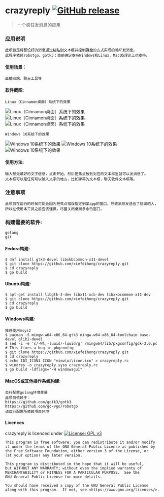# crazyreply [![GitHub release](https://img.shields.io/github/release/xiefeihong/crazyreply.svg)](https://github.com/xiefeihong/crazyreply/releases/latest)
>一个疯狂发消息的应用

### 应用说明
```
此项目是将预设好的消息通过粘贴到文本框并控制键盘的方式实现的循环发消息。
此程序依赖robotgo，gotk3；目前确定支持Windows和Linux，MacOS理论上也支持。
```

#### 使用场景：
```
直播网站，聊天工具等
```

#### 软件截图:
```
Linux（Cinnamon桌面）系统下的效果
```
![Linux（Cinnamon桌面）系统下的效果](https://img-blog.csdnimg.cn/20210302214021652.png?x-oss-process=image/watermark,type_ZmFuZ3poZW5naGVpdGk,shadow_10,text_aHR0cHM6Ly9ibG9nLmNzZG4ubmV0L2xvdmV6aGFuZG91,size_16,color_FFFFFF,t_70#pic_center)
![Linux（Cinnamon桌面）系统下的效果](https://img-blog.csdnimg.cn/20210302214111312.png?x-oss-process=image/watermark,type_ZmFuZ3poZW5naGVpdGk,shadow_10,text_aHR0cHM6Ly9ibG9nLmNzZG4ubmV0L2xvdmV6aGFuZG91,size_16,color_FFFFFF,t_70#pic_center)
![Linux（Cinnamon桌面）系统下的效果](https://img-blog.csdnimg.cn/2021030221411116.png?x-oss-process=image/watermark,type_ZmFuZ3poZW5naGVpdGk,shadow_10,text_aHR0cHM6Ly9ibG9nLmNzZG4ubmV0L2xvdmV6aGFuZG91,size_16,color_FFFFFF,t_70#pic_center)

```
Windows 10系统下的效果
```
![Windows 10系统下的效果](https://img-blog.csdnimg.cn/20210302214151617.PNG?x-oss-process=image/watermark,type_ZmFuZ3poZW5naGVpdGk,shadow_10,text_aHR0cHM6Ly9ibG9nLmNzZG4ubmV0L2xvdmV6aGFuZG91,size_16,color_FFFFFF,t_70#pic_center)
![Windows 10系统下的效果](https://img-blog.csdnimg.cn/20210302214151332.PNG?x-oss-process=image/watermark,type_ZmFuZ3poZW5naGVpdGk,shadow_10,text_aHR0cHM6Ly9ibG9nLmNzZG4ubmV0L2xvdmV6aGFuZG91,size_16,color_FFFFFF,t_70#pic_center)
![Windows 10系统下的效果](https://img-blog.csdnimg.cn/20210302214151230.PNG?x-oss-process=image/watermark,type_ZmFuZ3poZW5naGVpdGk,shadow_10,text_aHR0cHM6Ly9ibG9nLmNzZG4ubmV0L2xvdmV6aGFuZG91,size_16,color_FFFFFF,t_70#pic_center)

#### 使用方法:
```
输入预先填好的文字信息，点击开始，然后把焦点放到对应的文本框里就可以发消息了。
文本框可以是任何可以输入文字的地方，比如弹幕的文本框，聊天软件文本框等。
```

### 注意事项
```
此项目在运行的时候可能会因为把焦点错误指定到某app的窗口，导致消息发送给了错误的人，所以在使用本工具之前应该谨慎，尽量关闭桌面多余的窗口。
```

### 构建需要的软件:
```
golang
git
```

#### Fedora构建:
```
$ dnf install gtk3-devel libxkbcommon-x11-devel
$ git clone https://github.com/xiefeihong/crazyreply.git
$ cd crazyreply
$ go build
```

#### Ubuntu构建:
```
$ apt-get install libgtk-3-dev libx11-xcb-dev libxkbcommon-x11-dev
$ git clone https://github.com/xiefeihong/crazyreply.git
$ cd crazyreply
$ go build
```

#### Windows构建:
```
推荐使用msys2
$ pacman -S mingw-w64-x86_64-gtk3 mingw-w64-x86_64-toolchain base-devel glib2-devel
$ sed -i -e 's/-Wl,-luuid/-luuid/g' /mingw64/lib/pkgconfig/gdk-3.0.pc # This fixes a bug in pkgconfig
$ git clone https://github.com/xiefeihong/crazyreply.git
$ cd crazyreply
$ echo IDI_ICON1 ICON "view\ui\icon.ico" > crazyreply.rc
$ windres -o crazyreply.syso crazyreply.rc
$ go build -ldflags="-H windowsgui"
```

#### MacOS或其他操作系统构建:
```
自行配置golang环境变量
此项目依赖于：
https://github.com/gotk3/gotk3
https://github.com/go-vgo/robotgo
请自行配置所依赖项目环境
```

#### Licences
crazyreply is licenced under [![License: GPL v3](https://img.shields.io/badge/License-GPL%20v3-blue.svg)](https://www.gnu.org/licenses/gpl-3.0)
```
This program is free software: you can redistribute it and/or modify
it under the terms of the GNU General Public License as published by
the Free Software Foundation, either version 3 of the License, or
(at your option) any later version.

This program is distributed in the hope that it will be useful,
but WITHOUT ANY WARRANTY; without even the implied warranty of
MERCHANTABILITY or FITNESS FOR A PARTICULAR PURPOSE.  See the
GNU General Public License for more details.

You should have received a copy of the GNU General Public License
along with this program.  If not, see <https://www.gnu.org/licenses/>.
```